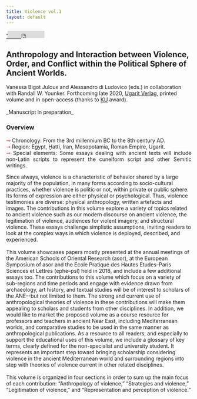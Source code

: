 ```yaml
---
title: Violence vol.1
layout: default
---
```

<div class="social">
  <span class="twitter">
  <!--<a href="https://twitter.com/share?ref_src=twsrc%5Etfw" class="twitter-share-button" data-show-count="false">Tweet</a><script async src="https://platform.twitter.com/widgets.js" charset="utf-8"></script>-->
    <a href="http://twitter.com/share" class="twitter-share-button" data-url="https://vbigot-juloux.github.io/ane-research-humanities/docs/Violence-vol1">Tweet</a>
		<script>!function(d,s,id){var js,fjs=d.getElementsByTagName(s)[0],p=/^http:/.test(d.location)?'http':'https';if(!d.getElementById(id)){js=d.createElement(s);js.id=id;js.src=p+'://platform.twitter.com/widgets.js';fjs.parentNode.insertBefore(js,fjs);}}(document, 'script', 'twitter-wjs');</script>
  </span>
  <span class="Facebook">
<iframe src="https://www.facebook.com/plugins/like.php?href=https://vbigot-juloux.github.io/ane-research-humanities/docs/Violence-vol1&amp;show_faces=false&amp;layout=button_count" scrolling="no" frameborder="0" style="height: 20px; width: 100px; margin-left: -40px" allowTransparency="true"></iframe>
</span>
 </div>

<h2> Anthropology and Interaction between Violence, Order, and Conflict within the Political Sphere of Ancient Worlds.</h2>
Vanessa Bigot Juloux and Alessandro di Ludovico (eds.) in collaboration with Randall W. Younker. Forthcoming late 2020, <a href="https://ugarit-verlag.com" target="_blank">Ugarit Verlag</a>, printed volume and in open-access (thanks to <a href="https://knowledgeunlatched.org" target="_blank">KU</a> award).<br />
<br />
_Manuscript in preparation_
<h3>Overview</h3>
<ul style="list-style-type: none; padding-left: 0;">
  <li><span style="color:#b30000; font-size: 14px">&#8702;</span> Chronology: From the 3rd millennium BC to the 8th century AD.</li>
  <li><span style="color:#b30000; font-size: 14px">&#8702;</span> Region: Egypt, Ḫatti, Iran, Mesopotamia, Roman Empire, Ugarit.</li>
  <li style="text-align: justify"><span style="color:#b30000; font-size: 14px">&#8702;</span> Special elements: Some essays dealing with ancient texts will include non-Latin scripts to represent the cuneiform script and other Semitic writings.</li>
</ul>
<p>Since always, violence is a characteristic of behavior shared by a large majority of the population, in many forms according to socio-cultural practices, whether violence is politic or not, within private or public sphere. Its forms of expression are either physical or psychological. Thus, violence testimonies are diverse: physical anthropology, written artefacts and images. The contributions in this volume explore a variety of topics related to ancient violence such as our modern discourse on ancient violence, the legitimation of violence, audiences for violent imagery, and structural violence. These essays challenge simplistic assumptions, inviting readers to look at the complex ways in which violence is deployed, described, and experienced.<br /><br />
This volume showcases papers mostly presented at the annual meetings of the American Schools of Oriental Research (<span class="small">asor</span>), at the European Symposium of <span class="small">asor</span> and the Ecole Pratique des Hautes Etudes–Paris Sciences et Lettres (<span class="small">ephe–psl</span>) held in 2018, and include a few additional essays too. The contributions to this volume which focus on a variety of sub-regions and time periods and engage with evidence drawn from archaeology, art history, and textual studies will be of interest to scholars of the <span class="small">ANE</span>--but not limited to them. The strong and current use of anthropological theories of violence in these contributions will make them appealing to scholars and students from other disciplines. In addition, we would like to market the proposed volume as a course resource for professors and teachers in ancient Near East, including Mediterranean worlds, and comparative studies to be used in the same manner as anthropological publications. As a resource to all readers, and especially to support the educational uses of this volume, we include a glossary of key terms, clearly defined for the non-specialist and university student. It represents an important step toward bringing scholarship considering violence in the ancient Mediterranean world and surrounding regions into step with theories of violence current in other related disciplines.<br /><br />
This volume is organized in four sections in order to sum up the main focus of each contribution: “Anthropology of violence,” “Strategies and violence,” “Legitimation of violence,” and “Representation and perception of violence.”
</p>
